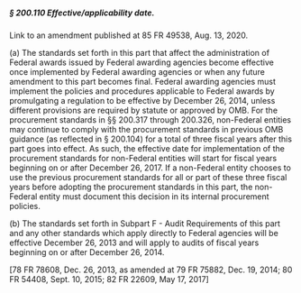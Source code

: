 ##### § 200.110 Effective/applicability date. #####

Link to an amendment published at 85 FR 49538, Aug. 13, 2020.

(a) The standards set forth in this part that affect the administration of Federal awards issued by Federal awarding agencies become effective once implemented by Federal awarding agencies or when any future amendment to this part becomes final. Federal awarding agencies must implement the policies and procedures applicable to Federal awards by promulgating a regulation to be effective by December 26, 2014, unless different provisions are required by statute or approved by OMB. For the procurement standards in §§ 200.317 through 200.326, non-Federal entities may continue to comply with the procurement standards in previous OMB guidance (as reflected in § 200.104) for a total of three fiscal years after this part goes into effect. As such, the effective date for implementation of the procurement standards for non-Federal entities will start for fiscal years beginning on or after December 26, 2017. If a non-Federal entity chooses to use the previous procurement standards for all or part of these three fiscal years before adopting the procurement standards in this part, the non-Federal entity must document this decision in its internal procurement policies.

(b) The standards set forth in Subpart F - Audit Requirements of this part and any other standards which apply directly to Federal agencies will be effective December 26, 2013 and will apply to audits of fiscal years beginning on or after December 26, 2014.

[78 FR 78608, Dec. 26, 2013, as amended at 79 FR 75882, Dec. 19, 2014; 80 FR 54408, Sept. 10, 2015; 82 FR 22609, May 17, 2017]